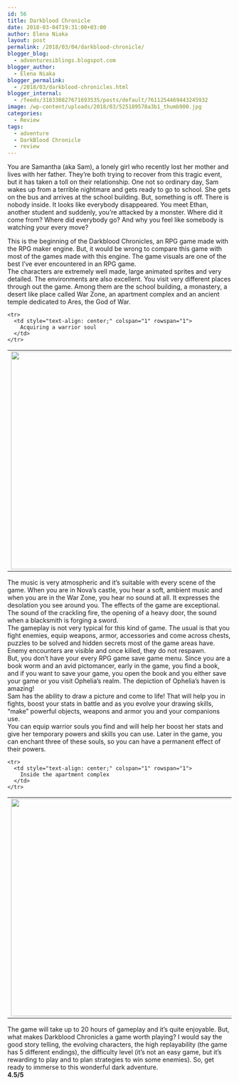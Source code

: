 ```yaml
---
id: 56
title: Darkblood Chronicle
date: 2018-03-04T19:31:00+03:00
author: Elena Niaka
layout: post
permalink: /2018/03/04/darkblood-chronicle/
blogger_blog:
  - adventuresiblings.blogspot.com
blogger_author:
  - Elena Niaka
blogger_permalink:
  - /2018/03/darkblood-chronicles.html
blogger_internal:
  - /feeds/318330827671693535/posts/default/7611254469443245932
image: /wp-content/uploads/2018/03/525189578a3b1_thumb900.jpg
categories:
  - Review
tags:
  - adventure
  - DarkBlood Chronicle
  - review
---
```

You are Samantha (aka Sam), a lonely girl who recently lost her mother and lives with her father. They’re both trying to recover from this tragic event, but it has taken a toll on their relationship. One not so ordinary day, Sam wakes up from a terrible nightmare and gets ready to go to school. She gets on the bus and arrives at the school building. But, something is off. There is nobody inside. It looks like everybody disappeared. You meet Ethan, another student and suddenly, you’re attacked by a monster. Where did it come from? Where did everybody go? And why you feel like somebody is watching your every move?

<!--more-->

<div>
  <div>
    This is the beginning of the Darkblood Chronicles, an RPG game made with the RPG maker engine. But, it would be wrong to compare this game with most of the games made with this engine. The game visuals are one of the best I’ve ever encountered in an RPG game.
  </div>
  
  <div>
    The characters are extremely well made, large animated sprites and very detailed. The environments are also excellent. You visit very different places through out the game. Among them are the school building, a monastery, a desert like place called War Zone, an apartment complex and an ancient temple dedicated to Ares, the God of War.
  </div>
  
  <div>
  </div>
  
  <table style="margin-left: auto; margin-right: auto; text-align: center;" cellspacing="0" cellpadding="0">
    <tr>
      <td style="text-align: center;" colspan="1" rowspan="1">
        <a style="clear: left; margin-bottom: 1em; margin-left: auto; margin-right: auto;" href="https://i0.wp.com/adventuresiblings.net/wp-content/uploads/2018/03/dbc1.jpg"><img src="https://i1.wp.com/adventuresiblings.net/wp-content/uploads/2018/03/dbc1-300x229.jpg?resize=640%2C489" width="640" height="489" border="0" data-original-height="416" data-original-width="544" data-recalc-dims="1" /></a>
      </td>
    </tr>
    
    <tr>
      <td style="text-align: center;" colspan="1" rowspan="1">
        Acquiring a warrior soul
      </td>
    </tr>
  </table>
  
  <div>
    The music is very atmospheric and it’s suitable with every scene of the game. When you are in Nova’s castle, you hear a soft, ambient music and when you are in the War Zone, you hear no sound at all. It expresses the desolation you see around you. The effects of the game are exceptional. The sound of the crackling fire, the opening of a heavy door, the sound when a blacksmith is forging a sword.
  </div>
  
  <div>
    The gameplay is not very typical for this kind of game. The usual is that you fight enemies, equip weapons, armor, accessories and come across chests, puzzles to be solved and hidden secrets most of the game areas have. Enemy encounters are visible and once killed, they do not respawn.<br /> But, you don’t have your every RPG game save game menu. Since you are a book worm and an avid pictomancer, early in the game, you find a book, and if you want to save your game, you open the book and you either save your game or you visit Ophelia’s realm. The depiction of Ophelia’s haven is amazing!
  </div>
  
  <div>
    Sam has the ability to draw a picture and come to life! That will help you in fights, boost your stats in battle and as you evolve your drawing skills, “make” powerful objects, weapons and armor you and your companions use.
  </div>
  
  <div>
    You can equip warrior souls you find and will help her boost her stats and give her temporary powers and skills you can use. Later in the game, you can enchant three of these souls, so you can have a permanent effect of their powers.
  </div>
  
  <div>
  </div>
  
  <table style="margin-left: auto; margin-right: auto; text-align: center;" cellspacing="0" cellpadding="0">
    <tr>
      <td style="text-align: center;" colspan="1" rowspan="1">
        <a style="clear: left; margin-bottom: 1em; margin-left: auto; margin-right: auto;" href="https://i0.wp.com/adventuresiblings.net/wp-content/uploads/2018/03/dbc2.jpg"><img src="https://i2.wp.com/adventuresiblings.net/wp-content/uploads/2018/03/dbc2-300x229.jpg?resize=640%2C488" width="640" height="488" border="0" data-original-height="416" data-original-width="544" data-recalc-dims="1" /></a>
      </td>
    </tr>
    
    <tr>
      <td style="text-align: center;" colspan="1" rowspan="1">
        Inside the apartment complex
      </td>
    </tr>
  </table>
  
  <div>
    The game will take up to 20 hours of gameplay and it’s quite enjoyable. But, what makes Darkblood Chronicles a game worth playing? I would say the good story telling, the evolving characters, the high replayability (the game has 5 different endings), the difficulty level (it’s not an easy game, but it’s rewarding to play and to plan strategies to win some enemies). So, get ready to immerse to this wonderful dark adventure.
  </div>
  
  <div>
    <b>4.5/5</b>
  </div>
</div>